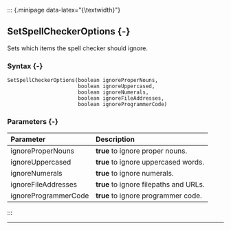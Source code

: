 ::: {.minipage data-latex="{\textwidth}"}
## SetSpellCheckerOptions {-}

Sets which items the spell checker should ignore.

### Syntax {-}

```{sql}
SetSpellCheckerOptions(boolean ignoreProperNouns,
                       boolean ignoreUppercased,
                       boolean ignoreNumerals,
                       boolean ignoreFileAddresses,
                       boolean ignoreProgrammerCode)
```

### Parameters {-}

**Parameter** | **Description**
| :-- | :-- |
ignoreProperNouns | **true** to ignore proper nouns.
ignoreUppercased | **true** to ignore uppercased words.
ignoreNumerals | **true** to ignore numerals.
ignoreFileAddresses | **true** to ignore filepaths and URLs.
ignoreProgrammerCode | **true** to ignore programmer code.
:::

***
